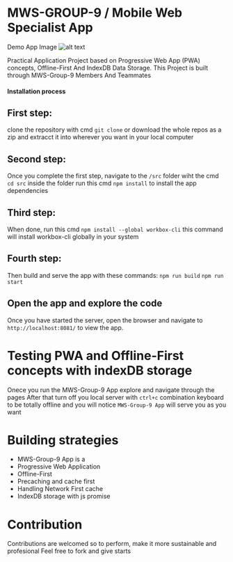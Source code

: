 # MWS-GROUP-9 / Mobile Web Specialist App

Demo App Image
![alt text](https://github.com/ndiadedev/Mobile-Web-Specialist-App/blob/master/src/images/home/mws-group-9-app.PNG "mws-group-9")

Practical Application Project based on Progressive Web App (PWA) concepts, Offline-First And IndexDB Data Storage. This Project is built through MWS-Group-9 Members And Teammates


#### Installation process 

First step:
--- 
clone the repository with cmd `git clone` or download the whole repos as a zip and extracct it into wherever you want in your local computer

Second step:
---
Once you complete the first step, navigate to the `/src` folder wiht the cmd `cd src` inside the folder run this cmd `npm install` to install the app dependencies

Third step:
---
When done, run this cmd `npm install --global workbox-cli` this command will install workbox-cli globally in your system

Fourth step:
---
Then build and serve the app with these commands:
`npm run build`
`npm run start`

## Open the app and explore the code

Once you have started the server, open the browser and navigate to `http://localhost:8081/` to view the app.

# Testing PWA and Offline-First concepts with indexDB storage

Onece you run the MWS-Group-9 App explore and navigate through the pages 
After that turn off you local server with  `ctrl+c` combination keyboard to be totally offline and you will notice `MWS-Group-9 App` will serve you as you want

# Building strategies

* MWS-Group-9 App is a
* Progressive Web Application
* Offline-First
* Precaching and cache first 
* Handling Network First cache
* IndexDB storage with js promise

# Contribution

Contributions are welcomed so to perform, make it more sustainable and profesional Feel free to fork and give starts 